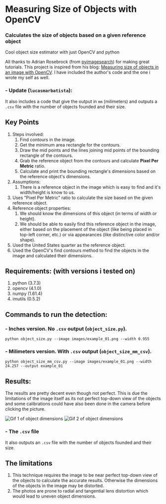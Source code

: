 # Measuring Size of Objects with OpenCV
### Calculates the size of objects based on a given reference object

Cool object size estimator with just OpenCV and python

All thanks to Adrian Rosebrock (from [pyimagesearch](https://www.pyimagesearch.com/)) for making
great tutorials. This project is inspired from his blog: [Measuring size of objects in an image with OpenCV](https://www.pyimagesearch.com/2016/03/28/measuring-size-of-objects-in-an-image-with-opencv/). I have included the author's code and the one i wrote my self as well.

### - Update (`lucasmarbatista`):

It also includes a code that give the output in `mm` (milimeters) and outputs a `.csv` file with the number of objects founded and their size.

## **Key Points**
1. Steps involved:
    1. Find contours in the image.
    2. Get the minimum area rectangle for the contours.
    3. Draw the mid points and the lines joining mid points of the bounding rectangle of the contours.
    4. Grab the reference object from the contours and calculate **Pixel Per Metric** ratio.
    5. Calculate and print the bounding rectangle's dimensions based on the reference object's dimensions.
2. Assumptions:
    1. There is a reference object in the image which is easy to find and it's width/height is know to us.
3. Uses "Pixel Per Metric" ratio to calculate the size based on the given reference object.
4. Reference object properties:
    1. We should know the dimensions of this object (in terms of width or height).
    2. We should be able to easily find this reference object in the image, either based on the placement of the object (like being placed in top-left corner, etc.) or via appearances (like distinctive color and/or shape).
5. Used the United States quarter as the reference object.
6. Used the OpenCV's find contours method to find the objects in the image and calculated their dimensions.

 ## **Requirements: (with versions i tested on)**
 1. python          (3.7.3)
 2. opencv          (4.1.0)
 3. numpy           (1.61.4)
 4. imutils         (0.5.2)

 ## **Commands to run the detection:**

### - Inches version. No `.csv` output (`object_size.py`).
 ```
python object_size.py --image images/example_01.png --width 0.955
```
### - Milimeters version. With  `.csv` output (`object_size_mm_csv`).
```
python object_size_mm_csv.py --image images/example_01.png --width 24.257 --output example_01
```

## **Results:**
The results are pretty decent even though not perfect. This is due the limitations of the image itself as its not perfect top-down view of the objects and some calibrations could have also been done in the camera before clicking the picture.

![Gif 1 of object dimensions](example_01.gif)
![Gif 2 of object dimensions](example_02.gif)

### - The `.csv` file
It also outputs an `.csv` file with the number of objects founded and their size.


## **The limitations**
1. This technique requires the image to be near perfect top-down view of the objects to calculate the accurate results. Otherwise the dimensions of the objects in the image may be distorted.
2. The photos are prone to radial and tangential lens distortion which would lead to uneven object dimensions.
